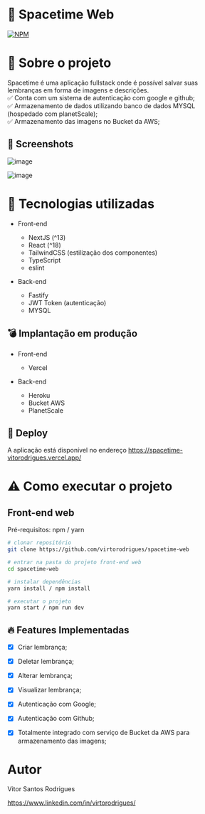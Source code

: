 # 🤩 Spacetime Web
[![NPM](https://img.shields.io/npm/l/react)](https://github.com/virtorodrigues/spacetime-web/blob/master/LICENCE) 

# 👀 Sobre o projeto

Spacetime é uma aplicação fullstack onde é possível salvar suas lembranças em forma de imagens e descrições. </br>
✅ Conta com um sistema de autenticação com google e github;</br>
✅ Armazenamento de dados utilizando banco de dados MYSQL (hospedado com planetScale);</br>
✅ Armazenamento das imagens no Bucket da AWS;</br>


## 🌃 Screenshots
![image](https://github.com/virtorodrigues/spacetime-web/assets/40903144/4b6b9f98-b4df-4cea-a34e-97747d40bbdd)

![image](https://github.com/virtorodrigues/spacetime-web/assets/40903144/bf8907c9-7c27-4091-a722-28d0825d4356)


# :rocket: Tecnologias utilizadas
- Front-end
  - NextJS (^13)
  - React (^18)
  - TailwindCSS (estilização dos componentes)
  - TypeScript
  - eslint

- Back-end
  - Fastify
  - JWT Token (autenticação)
  - MYSQL

## 💣 Implantação em produção
- Front-end
  - Vercel

- Back-end
  - Heroku
  - Bucket AWS
  - PlanetScale

## 🤩 Deploy
A aplicação está disponível no endereço https://spacetime-vitorodrigues.vercel.app/

# ⚠️ Como executar o projeto

## Front-end web
Pré-requisitos: npm / yarn

```bash
# clonar repositório
git clone https://github.com/virtorodrigues/spacetime-web

# entrar na pasta do projeto front-end web
cd spacetime-web

# instalar dependências
yarn install / npm install

# executar o projeto
yarn start / npm run dev
```

## 🔥 Features Implementadas

- [x] Criar lembrança;
- [X] Deletar lembrança;
- [X] Alterar lembrança;
- [X] Visualizar lembrança;
- [x] Autenticação com Google;
- [x] Autenticação com Github;
- [X] Totalmente integrado com serviço de Bucket da AWS para armazenamento das imagens;


# Autor

Vitor Santos Rodrigues

https://www.linkedin.com/in/virtorodrigues/
